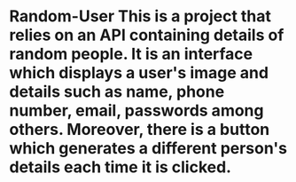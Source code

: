 # Random-User This is a project that relies on an API containing details of random people. It is an interface which displays a user's image and details such as name, phone number, email, passwords among others. Moreover, there is a button which generates a different person's details each time it is clicked.
